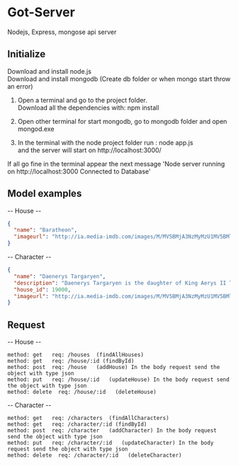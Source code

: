 # Got-Server
Nodejs, Express, mongose api server

<h2>Initialize</h2>
Download and install node.js <br/>
Download and install mongodb (Create db folder or when mongo start throw an error) <br/>

1) Open a terminal and go to the project folder. <br/>
  Download all the dependencies with: npm install <br/>

2) Open other terminal for start mongodb, go to mongodb folder and open mongod.exe <br/>

3) In the terminal with the node project folder run : node app.js  <br/>
  and the server will start on <a src="http://localhost:3000/">http://localhost:3000/</a> <br/>

  If all go fine in the terminal appear the next message 'Node server running on http://localhost:3000 Connected to Database' <br/>

  <h2>Model examples</h2>

-- House --
```json
{
  "name": "Baratheon",
  "imageurl": "http://ia.media-imdb.com/images/M/MV5BMjA3NzMyMzU1MV5BMl5BanBnXkFtZTcwNjc1ODUwMg@@._V1_SY317_CR17,0,214,317_.jpg"
}
```
-- Character --
```json
{
  "name": "Daenerys Targaryen",
  "description": "Daenerys Targaryen is the daughter of King Aerys II Targaryen",
  "house_id": 19000,
  "imageurl": "http://ia.media-imdb.com/images/M/MV5BMjA3NzMyMzU1MV5BMl5BanBnXkFtZTcwNjc1ODUwMg@@._V1_SY317_CR17,0,214,317_.jpg"
} 
```

<h2>Request</h2>

-- House -- <br/>
```
method: get   req: /houses  (findAllHouses)
method: get   req: /house/:id (findById)
method: post  req: /house   (addHouse) In the body request send the object with type json
method: put   req: /house/:id   (updateHouse) In the body request send the object with type json
method: delete  req: /house/:id   (deleteHouse)
```
-- Character -- <br/>
```
method: get   req: /characters  (findAllCharacters)
method: get   req: /character/:id (findById)
method: post  req: /character   (addCharacter) In the body request send the object with type json
method: put   req: /character/:id   (updateCharacter) In the body request send the object with type json
method: delete  req: /character/:id   (deleteCharacter)
```
